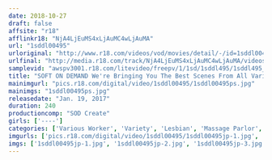 ```yaml
---
date: 2018-10-27
draft: false
affsite: "r18"
afflinkr18: "NjA4LjEuMS4xLjAuMC4wLjAuMA"
url: "1sddl00495"
urloriginal: "http://www.r18.com/videos/vod/movies/detail/-/id=1sddl00495"
urlfinal: "http://media.r18.com/track/NjA4LjEuMS4xLjAuMC4wLjAuMA/videos/vod/movies/detail/-/id=1sddl00495"
samplevid: "awspv3001.r18.com/litevideo/freepv/1/1sd/1sddl495/1sddl495_dmb_w.mp4"
title: "SOFT ON DEMAND We're Bringing You The Best Scenes From All Variety Videos Sold In December 2016! All 31 Titles!"
mainimgurl: "pics.r18.com/digital/video/1sddl00495/1sddl00495ps.jpg"
mainimgs: "1sddl00495ps.jpg"
releasedate: "Jan. 19, 2017"
duration: 240
productioncomp: "SOD Create"
girls: ['----']
categories: ['Various Worker', 'Variety', 'Lesbian', 'Massage Parlor', 'Compilation', 'Hi-Def']
imgurls: ['pics.r18.com/digital/video/1sddl00495/1sddl00495jp-1.jpg', 'pics.r18.com/digital/video/1sddl00495/1sddl00495jp-2.jpg', 'pics.r18.com/digital/video/1sddl00495/1sddl00495jp-3.jpg', 'pics.r18.com/digital/video/1sddl00495/1sddl00495jp-4.jpg', 'pics.r18.com/digital/video/1sddl00495/1sddl00495jp-5.jpg', 'pics.r18.com/digital/video/1sddl00495/1sddl00495jp-6.jpg', 'pics.r18.com/digital/video/1sddl00495/1sddl00495jp-7.jpg', 'pics.r18.com/digital/video/1sddl00495/1sddl00495jp-8.jpg', 'pics.r18.com/digital/video/1sddl00495/1sddl00495jp-9.jpg', 'pics.r18.com/digital/video/1sddl00495/1sddl00495jp-10.jpg', 'pics.r18.com/digital/video/1sddl00495/1sddl00495jp-11.jpg', 'pics.r18.com/digital/video/1sddl00495/1sddl00495jp-12.jpg', 'pics.r18.com/digital/video/1sddl00495/1sddl00495jp-13.jpg', 'pics.r18.com/digital/video/1sddl00495/1sddl00495jp-14.jpg', 'pics.r18.com/digital/video/1sddl00495/1sddl00495jp-15.jpg', 'pics.r18.com/digital/video/1sddl00495/1sddl00495jp-16.jpg', 'pics.r18.com/digital/video/1sddl00495/1sddl00495jp-17.jpg', 'pics.r18.com/digital/video/1sddl00495/1sddl00495jp-18.jpg', 'pics.r18.com/digital/video/1sddl00495/1sddl00495jp-19.jpg', 'pics.r18.com/digital/video/1sddl00495/1sddl00495jp-20.jpg']
imgs: ['1sddl00495jp-1.jpg', '1sddl00495jp-2.jpg', '1sddl00495jp-3.jpg', '1sddl00495jp-4.jpg', '1sddl00495jp-5.jpg', '1sddl00495jp-6.jpg', '1sddl00495jp-7.jpg', '1sddl00495jp-8.jpg', '1sddl00495jp-9.jpg', '1sddl00495jp-10.jpg', '1sddl00495jp-11.jpg', '1sddl00495jp-12.jpg', '1sddl00495jp-13.jpg', '1sddl00495jp-14.jpg', '1sddl00495jp-15.jpg', '1sddl00495jp-16.jpg', '1sddl00495jp-17.jpg', '1sddl00495jp-18.jpg', '1sddl00495jp-19.jpg', '1sddl00495jp-20.jpg']
---
```

